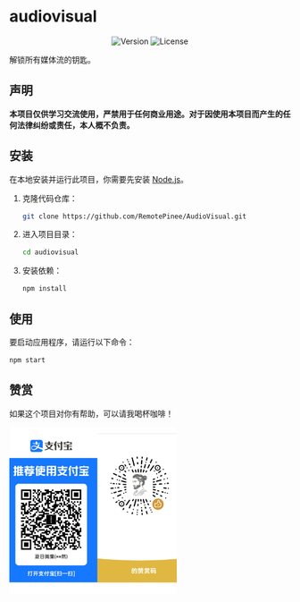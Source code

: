 # audiovisual

<p align="center">
  <img alt="Version" src="https://img.shields.io/badge/version-1.0.0-blue.svg?cacheSeconds=2592000" />
  <img alt="License" src="https://img.shields.io/badge/license-UNLICENSED-red.svg" />
</p>

解锁所有媒体流的钥匙。

## 声明

**本项目仅供学习交流使用，严禁用于任何商业用途。对于因使用本项目而产生的任何法律纠纷或责任，本人概不负责。**

## 安装

在本地安装并运行此项目，你需要先安装 [Node.js](https://nodejs.org/)。

1.  克隆代码仓库：
    ```bash
    git clone https://github.com/RemotePinee/AudioVisual.git
    ```
2.  进入项目目录：
    ```bash
    cd audiovisual
    ```
3.  安装依赖：
    ```bash
    npm install
    ```

## 使用

要启动应用程序，请运行以下命令：

```bash
npm start
```

## 赞赏

如果这个项目对你有帮助，可以请我喝杯咖啡！

<img src="assets/zf.jpg" alt="赞赏码" width="300"/>